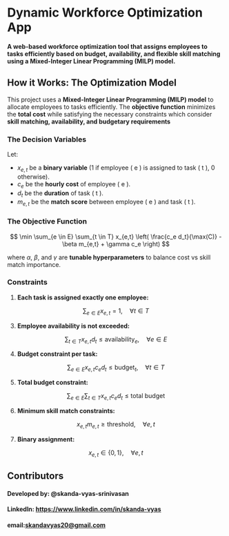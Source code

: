 
# Dynamic Workforce Optimization App

**A web-based workforce optimization tool that assigns employees to tasks efficiently based on budget, availability, and flexible skill matching using a Mixed-Integer Linear Programming (MILP) model.**  



## How it Works: The Optimization Model
This project uses a **Mixed-Integer Linear Programming (MILP) model** to allocate employees to tasks efficiently. The **objective function** minimizes the **total cost** while satisfying the necessary constraints which consider **skill matching, availability, and budgetary requirements**

### The Decision Variables

Let:

-  $x_{e,t}$ be a **binary variable** (1 if employee \( e \) is assigned to task \( t \), 0 otherwise).
-  $c_e$ be the **hourly cost** of employee \( e \).
-  $d_t$ be the **duration** of task \( t \).
-  $m_{e,t}$ be the **match score** between employee \( e \) and task \( t \).

### The Objective Function
$$
\min \sum_{e \in E} \sum_{t \in T} x_{e,t} \left( \frac{c_e d_t}{\max(C)} - \beta m_{e,t} + \gamma c_e \right)
$$

where $\alpha$, $\beta$, and $\gamma$ are **tunable hyperparameters** to balance cost vs skill match importance.

###  Constraints
1. **Each task is assigned exactly one employee:**
   
$$
   \sum_{e \in E} x_{e,t} = 1, \quad \forall t \in T
$$

3. **Employee availability is not exceeded:**
   
$$
   \sum_{t \in T} x_{e,t} d_t \leq \text{availability}_e, \quad \forall e \in E
$$

4. **Budget constraint per task:**
   
$$
   \sum_{e \in E} x_{e,t} c_e d_t \leq \text{budget}_t, \quad \forall t \in T
  $$

5. **Total budget constraint:**
   
$$
   \sum_{e \in E} \sum_{t \in T} x_{e,t} c_e d_t \leq \text{total budget}
$$

6. **Minimum skill match constraints:**
   
$$
   x_{e,t} m_{e,t} \geq \text{threshold}, \quad \forall e, t
$$

7. **Binary assignment:**
   
$$
   x_{e,t} \in \{0,1\}, \quad \forall e, t
$$

## Contributors
#### **Developed by**: @skanda-vyas-srinivasan
#### LinkedIn: https://www.linkedin.com/in/skanda-vyas
#### email:skandavyas20@gmail.com
